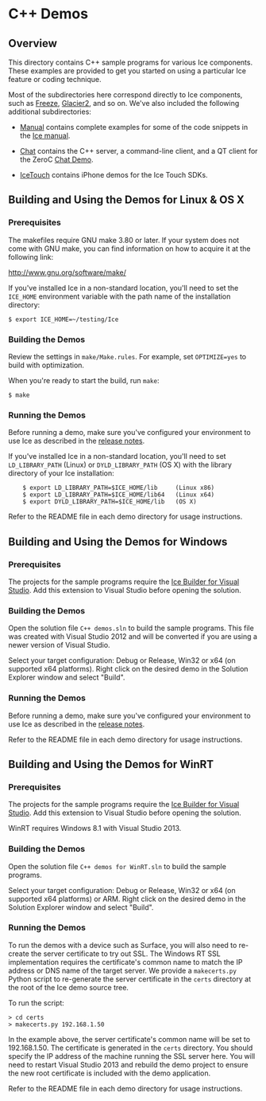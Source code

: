 # C++ Demos

## Overview

This directory contains C++ sample programs for various Ice components. These
examples are provided to get you started on using a particular Ice feature or
coding technique.

Most of the subdirectories here correspond directly to Ice components, such as
[Freeze](./Freeze), [Glacier2](./Glacier2), and so on. We've also included the
following additional subdirectories:

- [Manual](./Manual) contains complete examples for some of the code snippets
in the [Ice manual][1].

- [Chat](./Chat) contains the C++ server, a command-line client,
and a QT client for the ZeroC [Chat Demo][2].

- [IceTouch](./IceTouch) contains iPhone demos for the Ice Touch SDKs.

## Building and Using the Demos for Linux & OS X

### Prerequisites

The makefiles require GNU make 3.80 or later. If your system does not come
with GNU make, you can find information on how to acquire it at the
following link:

http://www.gnu.org/software/make/

If you've installed Ice in a non-standard location, you'll need to set the
`ICE_HOME` environment variable with the path name of the
installation directory:

    $ export ICE_HOME=~/testing/Ice

### Building the Demos

Review the settings in `make/Make.rules`. For example, set `OPTIMIZE=yes`
to build with optimization.

When you're ready to start the build, run `make`:

    $ make

### Running the Demos

Before running a demo, make sure you've configured your environment to use Ice
as described in the [release notes][3].

If you've installed Ice in a non-standard location, you'll need to set
`LD_LIBRARY_PATH` (Linux) or `DYLD_LIBRARY_PATH` (OS X)
with the library directory of your Ice installation:

        $ export LD_LIBRARY_PATH=$ICE_HOME/lib     (Linux x86)
        $ export LD_LIBRARY_PATH=$ICE_HOME/lib64   (Linux x64)
        $ export DYLD_LIBRARY_PATH=$ICE_HOME/lib   (OS X)

Refer to the README file in each demo directory for usage instructions.

## Building and Using the Demos for Windows

### Prerequisites

The projects for the sample programs require the [Ice Builder for Visual Studio][4].
Add this extension to Visual Studio before opening the solution.

### Building the Demos

Open the solution file `C++ demos.sln` to build the sample programs. This file
was created with Visual Studio 2012 and will be converted if you are using a newer
version of Visual Studio.

Select your target configuration: Debug or Release, Win32 or x64 (on supported x64
platforms). Right click on the desired demo in the Solution Explorer window and
select "Build".

### Running the Demos

Before running a demo, make sure you've configured your environment to use Ice
as described in the [release notes][3].

Refer to the README file in each demo directory for usage instructions.

## Building and Using the Demos for WinRT

### Prerequisites

The projects for the sample programs require the [Ice Builder for Visual Studio][4].
Add this extension to Visual Studio before opening the solution.

WinRT requires Windows 8.1 with Visual Studio 2013.

### Building the Demos

Open the solution file `C++ demos for WinRT.sln` to build the sample programs.

Select your target configuration: Debug or Release, Win32 or x64 (on supported x64
platforms) or ARM. Right click on the desired demo in the Solution Explorer window
and select "Build".

### Running the Demos

To run the demos with a device such as Surface, you will also need to re-create the
server certificate to try out SSL. The Windows RT SSL implementation requires the
certificate's common name to match the IP address or DNS name of the target server.
We provide a `makecerts.py` Python script to re-generate the server certificate
in the `certs` directory at the root of the Ice demo source tree.

To run the script:

    > cd certs
    > makecerts.py 192.168.1.50

In the example above, the server certificate's common name will be set to
192.168.1.50. The certificate is generated in the `certs` directory. You
should specify the IP address of the machine running the SSL server here. You
will need to restart Visual Studio 2013 and rebuild the demo project to ensure
the new root certificate is included with the demo application.

Refer to the README file in each demo directory for usage instructions.

[1]: https://doc.zeroc.com/display/Ice36/Ice+Manual
[2]: https://zeroc.com/chat/index.html
[3]: https://doc.zeroc.com/display/Rel/Ice+3.6.0+Release+Notes
[4]: https://github.com/zeroc-ice/ice-builder-visualstudio
